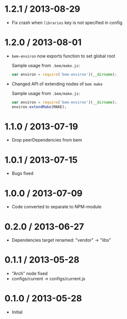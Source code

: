1.2.1 / 2013-08-29
==================

  * Fix crash when `libraries` key is not specified in config

1.2.0 / 2013-08-01
==================

  * `bem-environ` now exports function to set global root

    Sample usage from `.bem/make.js`:

    ```js
    var environ = require('bem-environ')(__dirname);
    ```

  * Changed API of extending nodes of `bem make`

    Sample usage from `.bem/make.js`:

    ```js
    var environ = require('bem-environ')(__dirname);
    environ.extendMake(MAKE);
    ```

1.1.0 / 2013-07-19
==================

  * Drop peerDependencies from bem

1.0.1 / 2013-07-15
==================

  * Bugs fixed

1.0.0 / 2013-07-09
==================

  * Code converted to separate to NPM-module

0.2.0 / 2013-06-27
==================

  * Dependencies target renamed: "vendor" -> "libs"

0.1.1 / 2013-05-28
==================

  * "Arch" node fixed
  * configs/current -> configs/current.js

0.1.0 / 2013-05-28
==================

  * Initial
